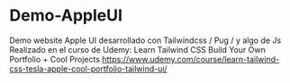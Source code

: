 # Demo-AppleUI
Demo website Apple UI desarrollado con Tailwindcss / Pug / y algo de Js
Realizado en el curso de Udemy: Learn Tailwind CSS Build Your Own Portfolio + Cool Projects https://www.udemy.com/course/learn-tailwind-css-tesla-apple-cool-portfolio-tailwind-ui/
